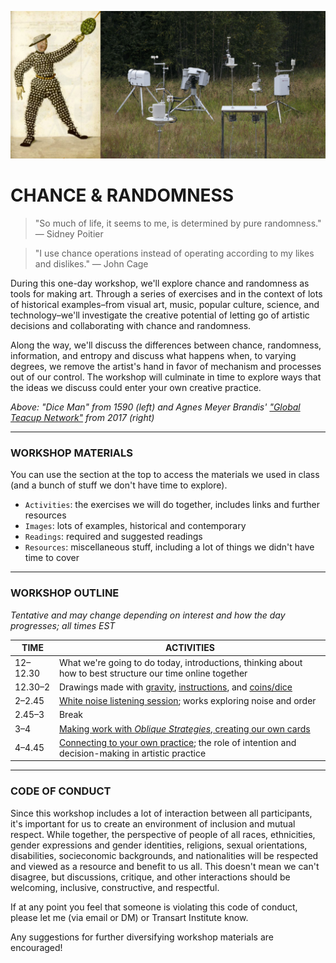 ![Composite image showing a man covered in dice and a group of sculptural devices at the edge of a forest](Images/ActivityHeaders/DiceManAndGlobalTeacupNetworkByAgnesMeyerBrandis.jpg)

# CHANCE & RANDOMNESS  

> "So much of life, it seems to me, is determined by pure randomness." — Sidney Poitier  

> "I use chance operations instead of operating according to my likes and dislikes." — John Cage  

During this one-day workshop, we'll explore chance and randomness as tools for making art. Through a series of exercises and in the context of lots of historical examples–from visual art, music, popular culture, science, and technology–we'll investigate the creative potential of letting go of artistic decisions and collaborating with chance and randomness.

Along the way, we'll discuss the differences between chance, randomness, information, and entropy and discuss what happens when, to varying degrees, we remove the artist's hand in favor of mechanism and processes out of our control. The workshop will culminate in time to explore ways that the ideas we discuss could enter your own creative practice.

*Above: "Dice Man" from 1590 (left) and Agnes Meyer Brandis' ["Global Teacup Network"](http://www.blubblubb.net/tea/index.html) from 2017 (right)*

***

### WORKSHOP MATERIALS  
You can use the section at the top to access the materials we used in class (and a bunch of stuff we don't have time to explore). 

* `Activities`: the exercises we will do together, includes links and further resources  
* `Images`: lots of examples, historical and contemporary  
* `Readings`: required and suggested readings  
* `Resources`: miscellaneous stuff, including a lot of things we didn't have time to cover  

***

### WORKSHOP OUTLINE  
*Tentative and may change depending on interest and how the day progresses; all times EST*  

| TIME | ACTIVITIES |
| ---- | ---------- |
| 12–12.30 | What we're going to do today, introductions, thinking about how to best structure our time online together |
| 12.30–2 | Drawings made with [gravity](Activities/1-GravityDrawings.md), [instructions](Activities/2-InstructionDrawings.md), and [coins/dice](Activities/3-DiceDrawings.md) |
| 2–2.45 | [White noise listening session](Activities/4-WhiteNoiseListeningSession.md); works exploring noise and order |
| 2.45–3 | Break |
| 3–4 | [Making work with *Oblique Strategies*, creating our own cards](Activities/5-ObliqueStrategies.md) |
| 4–4.45 | [Connecting to your own practice](Activities/6-ConnectingToYourOwnPractice.md); the role of intention and decision-making in artistic practice |

***

### CODE OF CONDUCT  
Since this workshop includes a lot of interaction between all participants, it's important for us to create an environment of inclusion and mutual respect. While together, the perspective of people of all races, ethnicities, gender expressions and gender identities, religions, sexual orientations, disabilities, socieconomic backgrounds, and nationalities will be respected and viewed as a resource and benefit to us all. This doesn't mean we can't disagree, but discussions, critique, and other interactions should be welcoming, inclusive, constructive, and respectful.

If at any point you feel that someone is violating this code of conduct, please let me (via email or DM) or Transart Institute know.

Any suggestions for further diversifying workshop materials are encouraged!

